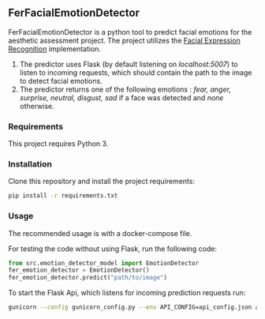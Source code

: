## FerFacialEmotionDetector

FerFacialEmotionDetector is a python tool to predict facial emotions for the aesthetic assessment project. The project utilizes the [Facial Expression Recognition](https://github.com/justinshenk/fer) implementation.


1. The predictor uses Flask (by default listening on *localhost:5007*) to listen to incoming requests, which should contain the path to the image to detect facial emotions.
2. The predictor returns one of the following emotions : *fear, anger, surprise, neutral, disgust, sad* if a face was detected and *none* otherwise.

### Requirements

This project requires Python 3.

### Installation

Clone this repository and install the project requirements:

```bash
pip install -r requirements.txt
```
 
### Usage

The recommended usage is with a docker-compose file.

For testing the code without using Flask, run the following code:

```python
from src.emotion_detector_model import EmotionDetector
fer_emotion_detector = EmotionDetector()
fer_emotion_detector.predict("path/to/image")
```

To start the Flask Api, which listens for incoming prediction requests run:

```bash
gunicorn --config gunicorn_config.py --env API_CONFIG=api_config.json aesthetics_predictor_api_pkg.predictor_api_server:app
```